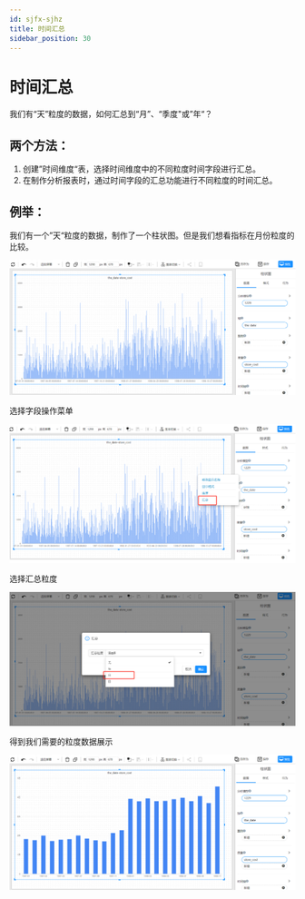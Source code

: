 ```yaml
---
id: sjfx-sjhz
title: 时间汇总
sidebar_position: 30
---
```

# 时间汇总

我们有“天”粒度的数据，如何汇总到“月”、“季度"或”年“？

## 两个方法：

1. 创建”时间维度“表，选择时间维度中的不同粒度时间字段进行汇总。
2. 在制作分析报表时，通过时间字段的汇总功能进行不同粒度的时间汇总。

## 例举：

我们有一个”天“粒度的数据，制作了一个柱状图。但是我们想看指标在月份粒度的比较。

<div align="left"><img src="../../static/img/datafor/analysis/image-20230101193917193.png"  /> </div>

选择字段操作菜单

<div align="left"><img src="../../static/img/datafor/analysis/image-20230101194224398.png"   /> </div>

选择汇总粒度

<div align="left"><img src="../../static/img/datafor/analysis/image-20230101194312618.png"   /> </div>

得到我们需要的粒度数据展示

<div align="left"><img src="../../static/img/datafor/analysis/image-20230101194352965.png"   /> </div>